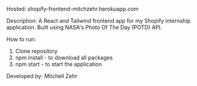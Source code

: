 Hosted:
shopify-frontend-mitchzehr.herokuapp.com

Description:
A React and Tailwind frontend app for my Shopify internship application. Built using NASA's Photo Of The Day (POTD) API.

How to run:

1. Clone repository
2. npm install - to download all packages
3. npm start - to start the application

Developed by:
Mitchell Zehr
